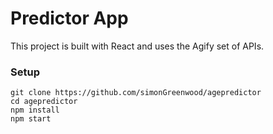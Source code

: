 # Predictor App
This project is built with React and uses the Agify set of APIs. 

### Setup 
`git clone https://github.com/simonGreenwood/agepredictor`
<br>
`cd agepredictor`
<br>
`npm install`
<br>
`npm start`

